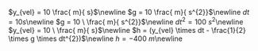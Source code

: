 $y_{vel} = 10 \frac{ m}{ s}$\newline
$g = 10 \frac{ m}{ s^{2}}$\newline
$dt = 10  s$\newline
$g = 10 \ \frac{ m}{ s^{2}}$\newline
$dt^{2} = 100 \  s^{2}$\newline
$y_{vel} = 10 \ \frac{ m}{ s}$\newline
$h = (y_{vel} \times dt - \frac{1}{2} \times g \times dt^{2})$\newline
$h = -400 \  m$\newline
